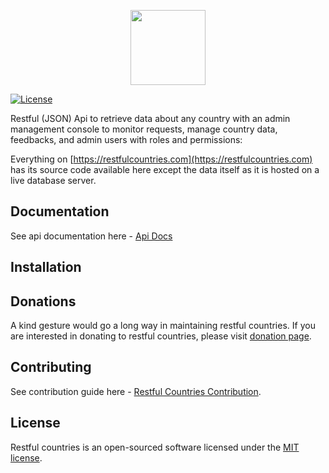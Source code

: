 <p align="center"><a href="https://restfulcountries.com" target="_blank"><img src="https://restfulcountries.com/storage/images/logo/restful-logo-VERTICAL-SVG.svg" width="120"></a></p>

<p align="center">

<a href="https://github.com/Naterus/restful-countries/blob/main/LICENSE"><img src="https://restfulcountries.com/storage/images/license-mit.svg" alt="License"></a>
</p>


Restful (JSON) Api to retrieve data about any country with an admin management console to monitor requests, manage country data, feedbacks, and admin users with roles and permissions:

Everything on [https://restfulcountries.com](https://restfulcountries.com) has its source code available here except the data itself as it is hosted on a live database server.

## Documentation
See api documentation here -  [Api Docs](https://restfulcountries.com/api-documentation)

## Installation


## Donations

A kind gesture would go a long way in maintaining restful countries. If you are interested in donating to restful countries, please visit [donation page](https://restfulcountries.com/donation).

## Contributing

See contribution  guide here - [Restful Countries Contribution](https://laravel.com/docs/contributions).

## License

Restful countries is an open-sourced software licensed under the [MIT license](https://opensource.org/licenses/MIT).

